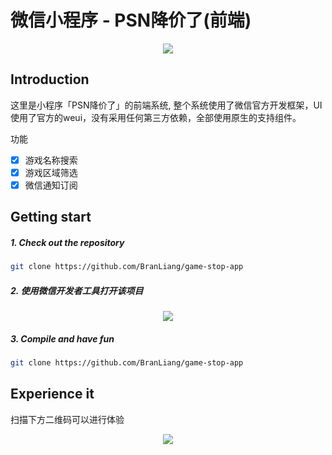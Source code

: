 # 微信小程序 - PSN降价了(前端)

<p align="center"> 
<img src="https://github.com/BranLiang/game-stop/blob/master/demo.gif">
</p>

## Introduction

这里是小程序「PSN降价了」的前端系统, 整个系统使用了微信官方开发框架，UI使用了官方的weui，没有采用任何第三方依赖，全部使用原生的支持组件。

功能
- [x] 游戏名称搜索
- [x] 游戏区域筛选
- [x] 微信通知订阅

## Getting start

##### 1. Check out the repository

```bash
git clone https://github.com/BranLiang/game-stop-app
```

##### 2. 使用微信开发者工具打开该项目

<p align="center"> 
<img src="https://user-images.githubusercontent.com/6628202/76522712-0899d400-64a2-11ea-8948-0c16f855bd83.png">
</p>

##### 3. Compile and have fun

```bash
git clone https://github.com/BranLiang/game-stop-app
```

## Experience it

扫描下方二维码可以进行体验

<p align="center"> 
<img src="https://github.com/BranLiang/game-stop/blob/master/share.jpg">
</p>